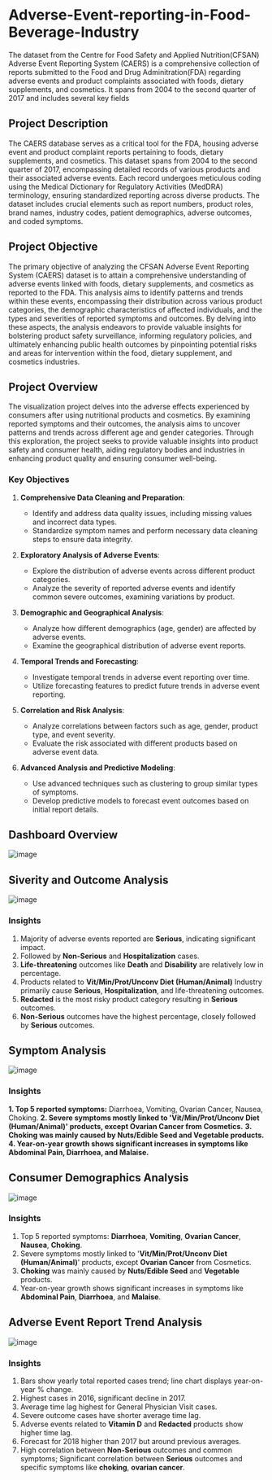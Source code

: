 # **Adverse-Event-reporting-in-Food-Beverage-Industry**

The dataset from the Centre for Food Safety and Applied Nutrition(CFSAN) Adverse Event Reporting System (CAERS) is a comprehensive collection of reports submitted to the Food and Drug Adminitration(FDA) regarding adverse events and product complaints associated with foods, dietary supplements, and cosmetics. It spans from 2004 to the second quarter of 2017 and includes several key fields

## **Project Description**

The CAERS database serves as a critical tool for the FDA, housing adverse event and product complaint reports pertaining to foods, dietary supplements, and cosmetics. This dataset spans from 2004 to the second quarter of 2017, encompassing detailed records of various products and their associated adverse events. Each record undergoes meticulous coding using the Medical Dictionary for Regulatory Activities (MedDRA) terminology, ensuring standardized reporting across diverse products. The dataset includes crucial elements such as report numbers, product roles, brand names, industry codes, patient demographics, adverse outcomes, and coded symptoms.

## **Project Objective**

The primary objective of analyzing the CFSAN Adverse Event Reporting System (CAERS) dataset is to attain a comprehensive understanding of adverse events linked with foods, dietary supplements, and cosmetics as reported to the FDA. This analysis aims to identify patterns and trends within these events, encompassing their distribution across various product categories, the demographic characteristics of affected individuals, and the types and severities of reported symptoms and outcomes. By delving into these aspects, the analysis endeavors to provide valuable insights for bolstering product safety surveillance, informing regulatory policies, and ultimately enhancing public health outcomes by pinpointing potential risks and areas for intervention within the food, dietary supplement, and cosmetics industries.

## **Project Overview**

The visualization project delves into the adverse effects experienced by consumers after using nutritional products and cosmetics. By examining reported symptoms and their outcomes, the analysis aims to uncover patterns and trends across different age and gender categories. Through this exploration, the project seeks to provide valuable insights into product safety and consumer health, aiding regulatory bodies and industries in enhancing product quality and ensuring consumer well-being.


### **Key Objectives**

1. **Comprehensive Data Cleaning and Preparation**:
   - Identify and address data quality issues, including missing values and incorrect data types.
   - Standardize symptom names and perform necessary data cleaning steps to ensure data integrity.

2. **Exploratory Analysis of Adverse Events**:
   - Explore the distribution of adverse events across different product categories.
   - Analyze the severity of reported adverse events and identify common severe outcomes, examining variations by product.

3. **Demographic and Geographical Analysis**:
   - Analyze how different demographics (age, gender) are affected by adverse events.
   - Examine the geographical distribution of adverse event reports.

4. **Temporal Trends and Forecasting**:
   - Investigate temporal trends in adverse event reporting over time.
   - Utilize forecasting features to predict future trends in adverse event reporting.

5. **Correlation and Risk Analysis**:
   - Analyze correlations between factors such as age, gender, product type, and event severity.
   - Evaluate the risk associated with different products based on adverse event data.

6. **Advanced Analysis and Predictive Modeling**:
   - Use advanced techniques such as clustering to group similar types of symptoms.
   - Develop predictive models to forecast event outcomes based on initial report details.

## **Dashboard Overview**

![image](https://github.com/ANDUGULA-SAI-KIRAN/Adverse-Event-reporting-in-Food-Beverage-Industry-/assets/143734802/23be559a-dabb-4c25-ae93-4f0bfc4bd87e)


## **Siverity and Outcome Analysis**

![image](https://github.com/ANDUGULA-SAI-KIRAN/Adverse-Event-reporting-in-Food-Beverage-Industry-/assets/143734802/db064bc8-2fea-401c-907d-ebd45b08f748)

### **Insights**

1. Majority of adverse events reported are **Serious**, indicating significant impact.
2. Followed by **Non-Serious** and **Hospitalization** cases.
3. **Life-threatening** outcomes like **Death** and **Disability** are relatively low in percentage.
4. Products related to **Vit/Min/Prot/Unconv Diet (Human/Animal)** Industry primarily cause **Serious**, **Hospitalization**, and life-threatening outcomes.
5. **Redacted** is the most risky product category resulting in **Serious** outcomes.
6. **Non-Serious** outcomes have the highest percentage, closely followed by **Serious** outcomes.


## **Symptom Analysis**
![image](https://github.com/ANDUGULA-SAI-KIRAN/Adverse-Event-reporting-in-Food-Beverage-Industry-/assets/143734802/8dd78f4b-6c0c-488d-97e1-0a71cac26de4)
### **Insights**

**1. Top 5 reported symptoms:** Diarrhoea, Vomiting, Ovarian Cancer, Nausea, Choking.
**2. Severe symptoms mostly linked to 'Vit/Min/Prot/Unconv Diet (Human/Animal)' products, except Ovarian Cancer from Cosmetics.**
**3. Choking was mainly caused by Nuts/Edible Seed and Vegetable products.**
**4. Year-on-year growth shows significant increases in symptoms like Abdominal Pain, Diarrhoea, and Malaise.**


## **Consumer Demographics Analysis**
![image](https://github.com/ANDUGULA-SAI-KIRAN/Adverse-Event-reporting-in-Food-Beverage-Industry-/assets/143734802/0f328e44-748b-4205-8d75-33ea39a3a575)

### **Insights**

1. Top 5 reported symptoms: **Diarrhoea**, **Vomiting**, **Ovarian Cancer**, **Nausea**, **Choking**.
2. Severe symptoms mostly linked to '**Vit/Min/Prot/Unconv Diet (Human/Animal)**' products, except **Ovarian Cancer** from Cosmetics.
3. **Choking** was mainly caused by **Nuts/Edible Seed** and **Vegetable** products.
4. Year-on-year growth shows significant increases in symptoms like **Abdominal Pain**, **Diarrhoea**, and **Malaise**.



## **Adverse Event Report Trend Analysis**

![image](https://github.com/ANDUGULA-SAI-KIRAN/Adverse-Event-reporting-in-Food-Beverage-Industry-/assets/143734802/ba896557-db74-4366-b09a-81afbbe39cd1)

### **Insights**

1. Bars show yearly total reported cases trend; line chart displays year-on-year % change.
2. Highest cases in 2016, significant decline in 2017.
3. Average time lag highest for General Physician Visit cases.
4. Severe outcome cases have shorter average time lag.
5. Adverse events related to **Vitamin D** and **Redacted** products show higher time lag.
6. Forecast for 2018 higher than 2017 but around previous averages.
7. High correlation between **Non-Serious** outcomes and common symptoms; Significant correlation between **Serious** outcomes and specific symptoms like **choking**, **ovarian cancer**.











